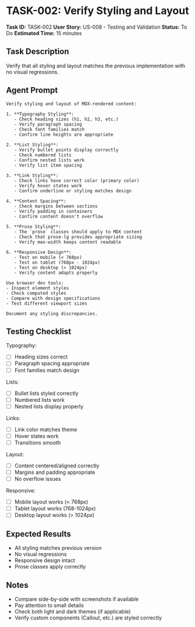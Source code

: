 # TASK-002: Verify Styling and Layout

**Task ID:** TASK-002
**User Story:** US-008 - Testing and Validation
**Status:** To Do
**Estimated Time:** 15 minutes

## Task Description

Verify that all styling and layout matches the previous implementation with no visual regressions.

## Agent Prompt

```
Verify styling and layout of MDX-rendered content:

1. **Typography Styling**:
   - Check heading sizes (h1, h2, h3, etc.)
   - Verify paragraph spacing
   - Check font families match
   - Confirm line heights are appropriate

2. **List Styling**:
   - Verify bullet points display correctly
   - Check numbered lists
   - Confirm nested lists work
   - Verify list item spacing

3. **Link Styling**:
   - Check links have correct color (primary color)
   - Verify hover states work
   - Confirm underline or styling matches design

4. **Content Spacing**:
   - Check margins between sections
   - Verify padding in containers
   - Confirm content doesn't overflow

5. **Prose Styling**:
   - The `prose` classes should apply to MDX content
   - Check that prose-lg provides appropriate sizing
   - Verify max-width keeps content readable

6. **Responsive Design**:
   - Test on mobile (< 768px)
   - Test on tablet (768px - 1024px)
   - Test on desktop (> 1024px)
   - Verify content adapts properly

Use browser dev tools:
- Inspect element styles
- Check computed styles
- Compare with design specifications
- Test different viewport sizes

Document any styling discrepancies.
```

## Testing Checklist

Typography:

- [ ] Heading sizes correct
- [ ] Paragraph spacing appropriate
- [ ] Font families match design

Lists:

- [ ] Bullet lists styled correctly
- [ ] Numbered lists work
- [ ] Nested lists display properly

Links:

- [ ] Link color matches theme
- [ ] Hover states work
- [ ] Transitions smooth

Layout:

- [ ] Content centered/aligned correctly
- [ ] Margins and padding appropriate
- [ ] No overflow issues

Responsive:

- [ ] Mobile layout works (< 768px)
- [ ] Tablet layout works (768-1024px)
- [ ] Desktop layout works (> 1024px)

## Expected Results

- All styling matches previous version
- No visual regressions
- Responsive design intact
- Prose classes apply correctly

## Notes

- Compare side-by-side with screenshots if available
- Pay attention to small details
- Check both light and dark themes (if applicable)
- Verify custom components (Callout, etc.) are styled correctly
